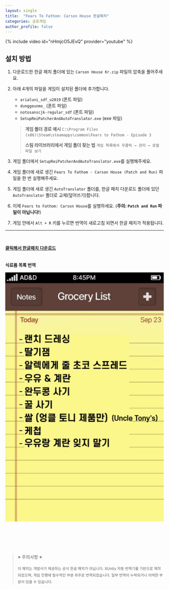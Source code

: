 ```yaml
---
layout: single
title:  "Fears To Fathom: Carson House 한글패치"
categories: 공포게임
author_profile: false
---
```


{% include video id="nHmjcO5JEvQ" provider="youtube" %}

##  설치 방법

1.  다운로드한 한글 패치 폴더에 있는 `Carson House Kr.zip` 파일의 압축을 풀어주세요.

2.  아래 4개의 파일을 게임이 설치된 폴더에 추가합니다.
    - `arialuni_sdf_u2019` (폰트 파일)
    - `dunggeunmo_` (폰트 파일)
    - `notosanscjk-regular_sdf` (폰트 파일)
    - `SetupReiPatcherAndAutoTranslator.exe` (exe 파일)

    > **게임 폴더 경로 예시**
    > `C:\Program Files (x86)\Steam\steamapps\common\Fears to Fathom - Episode 3`
    >
    > **스팀 라이브러리에서 게임 폴더 찾는 법**
    > `게임 목록에서 우클릭 → 관리 → 로컬 파일 보기`

3.  게임 폴더에서 `SetupReiPatcherAndAutoTranslator.exe`를 실행해주세요.

4.  게임 폴더에 새로 생긴 `Fears To Fathom - Carson House (Patch and Run)` 파일을 한 번 실행해주세요.

5.  게임 폴더에 새로 생긴 `AutoTranslator` 폴더를, 한글 패치 다운로드 폴더에 있던 `AutoTranslator` 폴더로 교체(덮어쓰기)합니다.

6.  이제 `Fears to Fathom: Carson House`를 실행하세요. (**주의: `Patch and Run` 파일이 아닙니다!**)

7.  게임 안에서 `Alt + R` 키를 누르면 번역이 새로고침 되면서 한글 패치가 적용됩니다.

---
<br>

**[클릭해서 한글패치 다운로드](https://drive.google.com/file/d/1EANCsdRm9ia8kYGCGlpNga6gLglyNPbR/view?usp=sharing)**
<br>
<br>
<br>
**식료품 목록 번역**

![list](/assets/images/list.png)
<br>
<br>
<br>
<br>
<br>
<br>

> ※ 주의사항 ※
>
> <sub>이 패치는 개발사가 제공하는 공식 한글 패치가 아닙니다. XUnity 자동 번역기를 기반으로 제작되었으며, 게임 진행에 필수적인 부분 위주로 번역되었습니다. 일부 번역이 누락되거나 어색한 부분이 있을 수 있습니다.</sub>